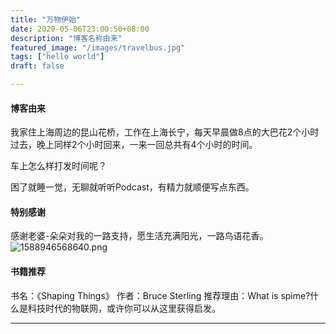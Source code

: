 ```yaml
---
title: "万物伊始"
date: 2020-05-06T23:00:50+08:00
description: "博客名称由来"
featured_image: "/images/travelbus.jpg"
tags: ["hello world"]
draft: false

---
```

#### 博客由来
我家住上海周边的昆山花桥，工作在上海长宁，每天早晨做8点的大巴花2个小时过去，晚上同样2个小时回来，一来一回总共有4个小时的时间。

车上怎么样打发时间呢？

困了就睡一觉，无聊就听听Podcast，有精力就顺便写点东西。
<!--more-->

#### 特别感谢
感谢老婆-朵朵对我的一路支持，愿生活充满阳光，一路鸟语花香。
![1588946568640.png](https://makefeics.github.io//images/aGVsbG8td29ybGQubWQ=/1588946568640.png)

#### 书籍推荐
书名：《Shaping Things》 作者：Bruce Sterling
推荐理由：What is spime?什么是科技时代的物联网，或许你可以从这里获得启发。

---
